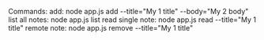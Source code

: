 Commands:
add: node app.js add --title="My 1 title" --body="My 2 body"
list all notes: node app.js list
read single note: node app.js read --title="My 1 title"
remote note: node app.js remove --title="My 1 title"